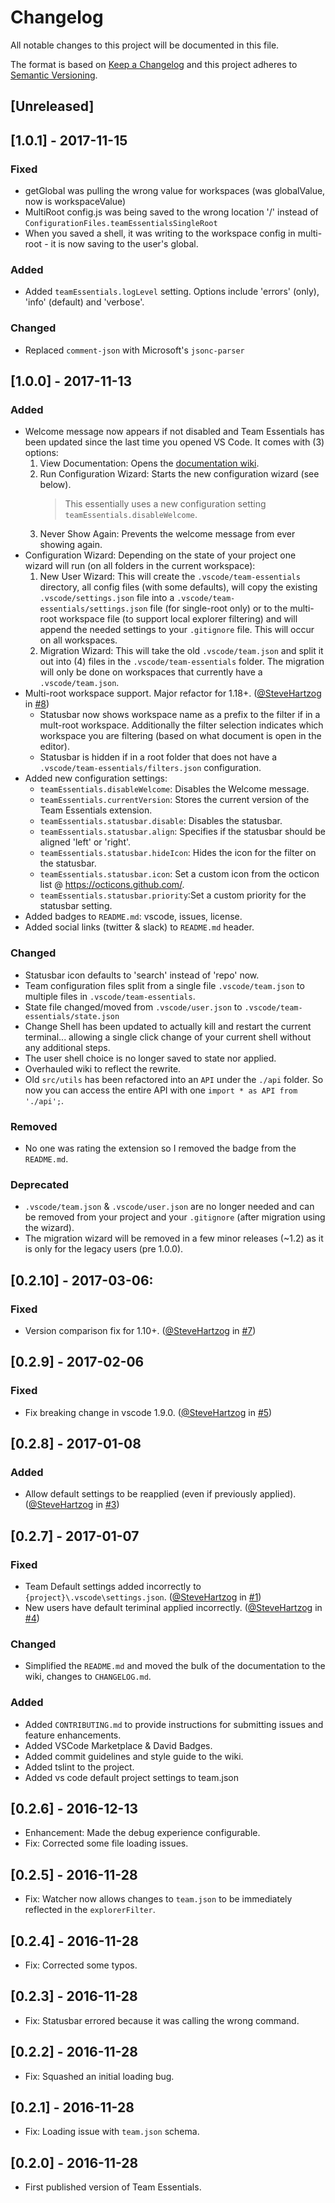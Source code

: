 # Changelog
All notable changes to this project will be documented in this file.

The format is based on [Keep a Changelog](http://keepachangelog.com/en/1.0.0/)
and this project adheres to [Semantic Versioning](http://semver.org/spec/v2.0.0.html).

## [Unreleased]

## [1.0.1] - 2017-11-15
### Fixed
  - getGlobal was pulling the wrong value for workspaces (was globalValue, now is workspaceValue)
  - MultiRoot config.js was being saved to the wrong location '/' instead of `ConfigurationFiles.teamEssentialsSingleRoot`
  - When you saved a shell, it was writing to the workspace config in multi-root - it is now saving to the user's global.

### Added
  - Added `teamEssentials.logLevel` setting. Options include 'errors' (only), 'info' (default) and 'verbose'.

### Changed
  - Replaced `comment-json` with Microsoft's `jsonc-parser`

## [1.0.0] - 2017-11-13
### Added
  - Welcome message now appears if not disabled and Team Essentials has been updated since the last time you opened VS Code. It comes with (3) options:
    1. View Documentation: Opens the [documentation wiki](https://github.com/SteveHartzog/team-essentials/wiki).
    2. Run Configuration Wizard: Starts the new configuration wizard (see below).
       > This essentially uses a new configuration setting `teamEssentials.disableWelcome`.
    3. Never Show Again: Prevents the welcome message from ever showing again.
  - Configuration Wizard: Depending on the state of your project one wizard will run (on all folders in the current workspace):
    1. New User Wizard: This will create the `.vscode/team-essentials` directory, all config files (with some defaults), will copy the existing `.vscode/settings.json` file into a `.vscode/team-essentials/settings.json` file (for single-root only) or to the multi-root workspace file (to support local explorer filtering) and will append the needed settings to your `.gitignore` file. This will occur on all workspaces.
    2. Migration Wizard: This will take the old `.vscode/team.json` and split it out into (4) files in the `.vscode/team-essentials` folder. The migration will only be done on workspaces that currently have a `.vscode/team.json`.
  - Multi-root workspace support. Major refactor for 1.18+. ([@SteveHartzog](https://github.com/stevehartzog) in [#8](https://github.com/SteveHartzog/team-essentials/issues/8))
    * Statusbar now shows workspace name as a prefix to the filter if in a mult-root workspace. Additionally the filter selection indicates which workspace you are filtering (based on what document is open in the editor).
    * Statusbar is hidden if in a root folder that does not have a `.vscode/team-essentials/filters.json` configuration.
  - Added new configuration settings:
    * `teamEssentials.disableWelcome`: Disables the Welcome message.
    * `teamEssentials.currentVersion`: Stores the current version of the Team Essentials extension.
    * `teamEssentials.statusbar.disable`: Disables the statusbar.
    * `teamEssentials.statusbar.align`: Specifies if the statusbar should be aligned 'left' or 'right'.
    * `teamEssentials.statusbar.hideIcon`: Hides the icon for the filter on the statusbar.
    * `teamEssentials.statusbar.icon`: Set a custom icon from the octicon list @ https://octicons.github.com/.
    * `teamEssentials.statusbar.priority`:Set a custom priority for the statusbar setting.
  - Added badges to `README.md`: vscode, issues, license.
  - Added social links (twitter & slack) to `README.md` header.

### Changed
  - Statusbar icon defaults to 'search' instead of 'repo' now.
  - Team configuration files split from a single file `.vscode/team.json` to multiple files in `.vscode/team-essentials`.
  - State file changed/moved from `.vscode/user.json` to `.vscode/team-essentials/state.json`
  - Change Shell has been updated to actually kill and restart the current terminal... allowing a single click change of your current shell without any additional steps.
  - The user shell choice is no longer saved to state nor applied.
  - Overhauled wiki to reflect the rewrite.
  - Old `src/utils` has been refactored into an `API` under the `./api` folder. So now you can access the entire API with one `import * as API from './api';`.

### Removed
  - No one was rating the extension so I removed the badge from the `README.md`.

### Deprecated
  - `.vscode/team.json` & `.vscode/user.json` are no longer needed and can be removed from your project and your `.gitignore` (after migration using the wizard).
  - The migration wizard will be removed in a few minor releases (~1.2) as it is only for the legacy users (pre 1.0.0).

## [0.2.10] - 2017-03-06:
### Fixed
  - Version comparison fix for 1.10+. ([@SteveHartzog](https://github.com/stevehartzog) in [#7](https://github.com/SteveHartzog/team-essentials/issues/7))

## [0.2.9] - 2017-02-06
### Fixed
  - Fix breaking change in vscode 1.9.0.  ([@SteveHartzog](https://github.com/stevehartzog) in [#5](https://github.com/SteveHartzog/team-essentials/issues/5))

## [0.2.8] - 2017-01-08
### Added
  - Allow default settings to be reapplied (even if previously applied). ([@SteveHartzog](https://github.com/stevehartzog) in [#3](https://github.com/SteveHartzog/team-essentials/issues/3))

## [0.2.7] - 2017-01-07
### Fixed
  - Team Default settings added incorrectly to `{project}\.vscode\settings.json`. ([@SteveHartzog](https://github.com/stevehartzog) in [#1](https://github.com/SteveHartzog/team-essentials/issues/1))
  - New users have default teriminal applied incorrectly. ([@SteveHartzog](https://github.com/stevehartzog) in [#4](https://github.com/SteveHartzog/team-essentials/issues/4))

### Changed
  - Simplified the `README.md` and moved the bulk of the documentation to the wiki, changes to `CHANGELOG.md`.

### Added
  - Added `CONTRIBUTING.md` to provide instructions for submitting issues and feature enhancements.
  - Added VSCode Marketplace & David Badges.
  - Added commit guidelines and style guide to the wiki.
  - Added tslint to the project.
  - Added vs code default project settings to team.json

## [0.2.6] - 2016-12-13
  - Enhancement: Made the debug experience configurable.
  - Fix: Corrected some file loading issues.

## [0.2.5] - 2016-11-28
  - Fix: Watcher now allows changes to `team.json` to be immediately reflected in the `explorerFilter`.

## [0.2.4] - 2016-11-28
  - Fix: Corrected some typos.

## [0.2.3] - 2016-11-28
  - Fix: Statusbar errored because it was calling the wrong command.

## [0.2.2] - 2016-11-28
  - Fix: Squashed an initial loading bug.

## [0.2.1] - 2016-11-28
  - Fix: Loading issue with `team.json` schema.

## [0.2.0] - 2016-11-28
  - First published version of Team Essentials.
